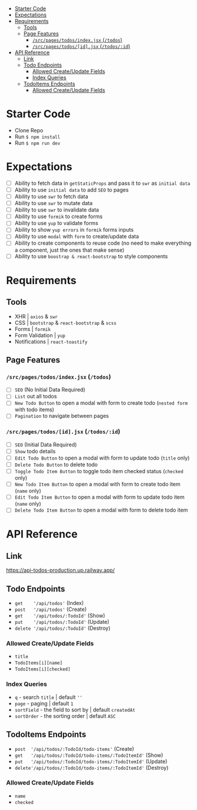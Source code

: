 - [Starter Code](#starter-code)
- [Expectations](#expectations)
- [Requirements](#requirements)
  - [Tools](#tools)
  - [Page Features](#page-features)
    - [`/src/pages/todos/index.jsx` (`/todos`)](#srcpagestodosindexjsx-todos)
    - [`/src/pages/todos/[id].jsx` (`/todos/:id`)](#srcpagestodosidjsx-todosid)
- [API Reference](#api-reference)
  - [Link](#link)
  - [Todo Endpoints](#todo-endpoints)
    - [Allowed Create/Update Fields](#allowed-createupdate-fields)
    - [Index Queries](#index-queries)
  - [TodoItems Endpoints](#todoitems-endpoints)
    - [Allowed Create/Update Fields](#allowed-createupdate-fields-1)

# Starter Code
- Clone Repo
- Run `$ npm install`
- Run `$ npm run dev`

# Expectations
- [ ] Ability to fetch data in `getStaticProps` and pass it to `swr` as `initial data`
- [ ] Ability to use `initial data` to add `SEO` to pages
- [ ] Ability to use `swr` to fetch data
- [ ] Ability to use `swr` to mutate data
- [ ] Ability to use `swr` to invalidate data
- [ ] Ability to use `formik` to create forms
- [ ] Ability to use `yup` to validate forms
- [ ] Ability to show `yup errors` in `formik` forms inputs
- [ ] Ability to use `modal` with `form` to create/update data
- [ ] Ability to create components to reuse code (no need to make everything a component, just the ones that make sense)
- [ ] Ability to use `boostrap & react-bootstrap` to style components

# Requirements
## Tools
- XHR | `axios` & `swr`
- CSS | `bootstrap` & `react-bootstrap` & `scss`
- Forms | `formik`
- Form Validation | `yup`
- Notifications | `react-toastify`

## Page Features
### `/src/pages/todos/index.jsx` (`/todos`)
- [ ] `SEO` (No Initial Data Required)
- [ ] `List` out all todos
- [ ] `New Todo Button` to open a modal with form to create todo (`nested form` with todo items)
- [ ] `Pagination` to navigate between pages

### `/src/pages/todos/[id].jsx` (`/todos/:id`)
- [ ] `SEO` (Initial Data Required)
- [ ] `Show` todo details
- [ ] `Edit Todo Button` to open a modal with form to update todo (`title` only)
- [ ] `Delete Todo Button` to delete todo
- [ ] `Toggle Todo Item Button` to toggle todo item checked status (`checked` only)
- [ ] `New Todo Item Button` to open a modal with form to create todo item (`name` only)
- [ ] `Edit Todo Item Button` to open a modal with form to update todo item (`name` only)
- [ ] `Delete Todo Item Button` to open a modal with form to delete todo item

# API Reference
## Link
https://api-todos-production.up.railway.app/

## Todo Endpoints
- `get    '/api/todos'` (Index)
- `post   '/api/todos'` (Create)
- `get    '/api/todos/:TodoId'` (Show)
- `put    '/api/todos/:TodoId'` (Update)
- `delete '/api/todos/:TodoId'` (Destroy)

### Allowed Create/Update Fields
- `title`
- `TodoItems[i][name]`
- `TodoItems[i][checked]`

### Index Queries
- `q` - search `title` | default `''`
- `page` - paging | default `1`
- `sortField` - the field to sort by | default `createdAt`
- `sortOrder` - the sorting order | default `ASC`

## TodoItems Endpoints
- `post  '/api/todos/:TodoId/todo-items'` (Create)
- `get   '/api/todos/:TodoId/todo-items/:TodoItemId'` (Show)
- `put   '/api/todos/:TodoId/todo-items/:TodoItemId'` (Update)
- `delete'/api/todos/:TodoId/todo-items/:TodoItemId'` (Destroy)

### Allowed Create/Update Fields
- `name`
- `checked`
